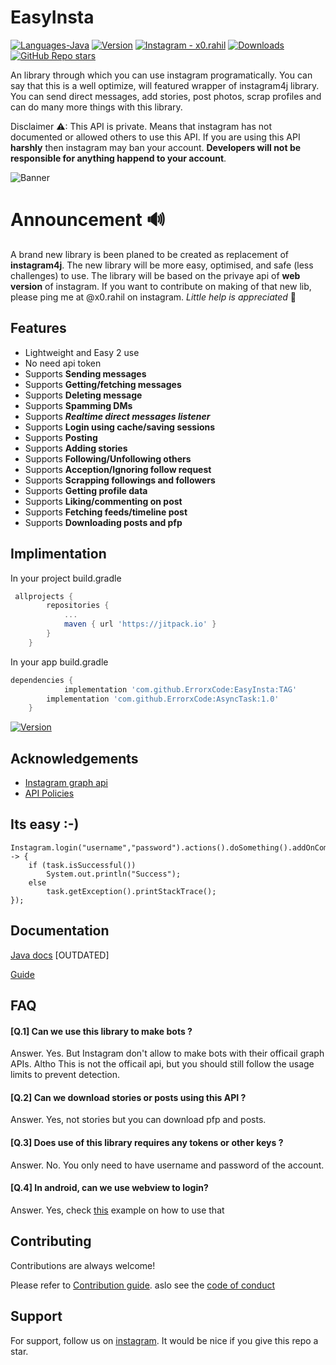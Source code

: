 
# EasyInsta
<p align="left">
  <a href="#"><img alt="Languages-Java" src="https://img.shields.io/badge/Language-Java-1DA1F2?style=flat-square&logo=java"></a>
  <a href="#"><img alt="Version" src="https://jitpack.io/v/ErrorxCode/EasyInsta.svg"></a>
  <a href="https://www.instagram.com/x0.rahil/"><img alt="Instagram - x0.rahil" src="https://img.shields.io/badge/Instagram-x0.rahil-lightgrey"></a>
  <a href="#"><img alt="Downloads" src="https://jitpack.io/v/ErrorxCode/EasyInsta/month.svg"></a>
  <a href="#"><img alt="GitHub Repo stars" src="https://img.shields.io/github/stars/ErrorxCode/EasyInsta?style=social"></a>
  </p>
An library through which you can use instagram programatically. You can say that this is a well optimize, will featured wrapper of instagram4j library. You can send direct messages, add stories, post photos, scrap profiles and can do many more things with this library.

Disclaimer ⚠: This API is private. Means that instagram has not documented or allowed others to use this API. If you are using this API **harshly** then instagram may ban your account. **Developers will not be responsible for anything happend to your account**.

![Banner](https://i.ytimg.com/vi/jhTuFxpzevI/maxresdefault.jpg)


# **Announcement** 🔊
A brand new library is been planed to be created as replacement of **instagram4j**. The new library will be more easy, optimised, and safe (less challenges) to use.
The library will be based on the privaye api of **web version** of instagram. If you want to contribute on making of that new lib, please ping me at @x0.rahil on instagram. _Little help is appreciated_ 💖

## Features

- Lightweight and Easy 2 use
- No need api token
- Supports **Sending messages**
- Supports **Getting/fetching messages**
- Supports **Deleting message**
- Supports **Spamming DMs**
- Supports **_Realtime direct messages listener_**
- Supports **Login using cache/saving sessions**
- Supports **Posting**
- Supports **Adding stories**
- Supports **Following/Unfollowing others**
- Supports **Acception/Ignoring follow request**
- Supports **Scrapping followings and followers**
- Supports **Getting profile data**
- Supports **Liking/commenting on post**
- Supports **Fetching feeds/timeline post**
- Supports **Downloading posts and pfp**

## Implimentation
 In your project build.gradle
```groovy
 allprojects {
		repositories {
			...
			maven { url 'https://jitpack.io' }
		}
	}
```
In your app build.gradle
```groovy
dependencies {
	        implementation 'com.github.ErrorxCode:EasyInsta:TAG'
		implementation 'com.github.ErrorxCode:AsyncTask:1.0'
	}
```
<a href="#"><img alt="Version" src="https://jitpack.io/v/ErrorxCode/EasyInsta.svg"></a>



## Acknowledgements

 - [Instagram graph api](https://developers.facebook.com/docs/instagram-api/)
 - [API Policies](https://developers.facebook.com/devpolicy/)


## Its easy :-)
```
Instagram.login("username","password").actions().doSomething().addOnCompleteListener(task -> {
    if (task.isSuccessful())
        System.out.println("Success");
    else 
        task.getException().printStackTrace();
});
```


## Documentation

[Java docs](https://errorxcode.github.io/docs/easyinsta/index.html) [OUTDATED]

[Guide](https://github.com/ErrorxCode/EasyInsta/wiki)


## FAQ

#### [Q.1] Can we use this library to make bots ?

Answer. Yes. But Instagram don't allow to make bots with their officail graph APIs. Altho This is not the officail api, but you should still follow the usage limits to prevent detection.

#### [Q.2] Can we download stories or posts using this API ?

Answer. Yes, not stories but you can download pfp and posts.

#### [Q.3] Does use of this library requires any tokens or other keys ?

Answer. No. You only need to have username and password of the account.

#### [Q.4] In android, can we use webview to login?
Answer. Yes, check [this](https://github.com/ErrorxCode/EasyInsta/wiki/Android-users#using-webview-for-login) example on how to use that


## Contributing
Contributions are always welcome! 

Please refer to [Contribution guide](/CONTRIBUTING.md). aslo see the [code of conduct](/CODE_OF_CONDUCT.md)


## Support

For support, follow us on [instagram](https://www.instagram.com/x0.rahil).
It would be nice if you give this repo a star.

